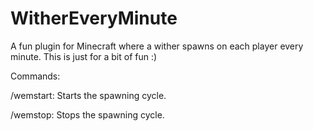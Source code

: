 # WitherEveryMinute
A fun plugin for Minecraft where a wither spawns on each player every minute. This is just for a bit of fun :)

Commands:

/wemstart: Starts the spawning cycle.

/wemstop: Stops the spawning cycle.
